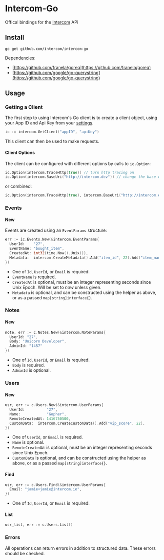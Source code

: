 # Intercom-Go

Offical bindings for the [Intercom](https://www.intercom.io) API

## Install

`go get github.com/intercom/intercom-go`

Dependencies:

* [https://github.com/franela/goreq](https://github.com/franela/goreq)
* [https://github.com/google/go-querystring](https://github.com/google/go-querystring)

## Usage

### Getting a Client

The first step to using Intercom's Go client is to create a client object, using your App ID and Api Key from your [settings](http://app.intercom.io/apps/api_keys).

```go
ic := intercom.GetClient("appID", "apiKey")
```

This client can then be used to make requests.

#### Client Options

The client can be configured with different options by calls to `ic.Option`:

```go
ic.Option(intercom.TraceHttp(true)) // turn http tracing on
ic.Option(intercom.BaseUri("http://intercom.dev")) // change the base uri used, useful for mocking
```

or combined:

```go
ic.Option(intercom.TraceHttp(true), intercom.BaseUri("http://intercom.dev"))
```

### Events

#### New

Events are created using an `EventParams` structure:

```go
err := ic.Events.New(&intercom.EventParams{
  UserId:    "27",
  EventName: "bought_item",
  CreatedAt: int32(time.Now().Unix()),
  Metadata:  intercom.CreateMetadata().Add("item_id", 22).Add("item_name", "PocketWatch"),
})
```

* One of `Id`, `UserId`, or `Email` is required.
* `EventName` is required.
* `CreatedAt` is optional, must be an integer representing seconds since Unix Epoch. Will be set to _now_ unless given.
* `Metadata` is optional, and can be constructed using the helper as above, or as a passed `map[string]interface{}`.

### Notes

#### New

```go
note, err := c.Notes.New(&intercom.NoteParams{
  UserId: "27",
  Body: "Unicorn Developer",
  AdminId: "1457"
})
```

* One of `Id`, `UserId`, or `Email` is required.
* `Body` is required.
* `AdminId` is optional.

### Users

#### New

```go
usr, err := c.Users.New(&intercom.UserParams{
  UserId:          "27",
  Name:            "Gopher",
  RemoteCreatedAt: 1416750500,
  CustomData:  intercom.CreateCustomData().Add("vip_score", 22),
})
```

* One of `UserId`, or `Email` is required.
* `Name` is optional.
* `RemoteCreatedAt` is optional, must be an integer representing seconds since Unix Epoch.
* `CustomData` is optional, and can be constructed using the helper as above, or as a passed `map[string]interface{}`.

#### Find

```go
usr, err := c.Users.Find(&intercom.UserParams{
  Email: "jamie+jamie@intercom.io",
})
```

* One of `Id`, `UserId`, or `Email` is required.

#### List

```go
usr_list, err := c.Users.List()
```

### Errors

All operations can return errors in addition to structured data. These errors should be checked.